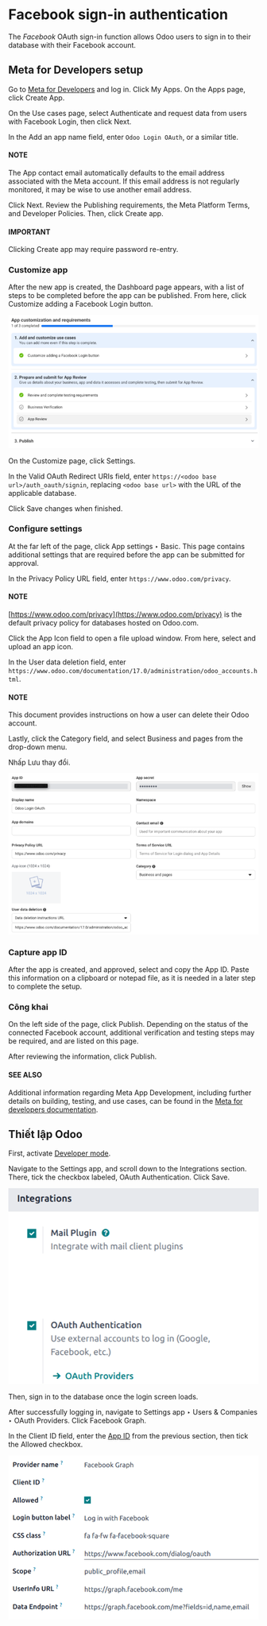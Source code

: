 # Facebook sign-in authentication

The *Facebook* OAuth sign-in function allows Odoo users to sign in to their database with their
Facebook account.

## Meta for Developers setup

Go to [Meta for Developers](https://developers.facebook.com/) and log in. Click My
Apps. On the Apps page, click Create App.

On the Use cases page, select Authenticate and request data from users with
Facebook Login, then click Next.

In the Add an app name field, enter `Odoo Login OAuth`, or a similar title.

#### NOTE
The App contact email automatically defaults to the email address associated with the
Meta account. If this email address is not regularly monitored, it may be wise to use another
email address.

Click Next. Review the Publishing requirements, the Meta
Platform Terms, and Developer Policies. Then, click Create app.

#### IMPORTANT
Clicking Create app may require password re-entry.

### Customize app

After the new app is created, the Dashboard page appears, with a list of steps to be
completed before the app can be published. From here, click Customize adding a Facebook
Login button.

![The App Dashboard in the Meta for developers platform.](facebook/app-requirements.png)

On the Customize page, click Settings.

In the Valid OAuth Redirect URIs field, enter `https://<odoo base
url>/auth_oauth/signin`, replacing `<odoo base url>` with the URL of the applicable database.

Click Save changes when finished.

### Configure settings

At the far left of the page, click App settings ‣ Basic. This page contains
additional settings that are required before the app can be submitted for approval.

In the Privacy Policy URL field, enter `https://www.odoo.com/privacy`.

#### NOTE
[https://www.odoo.com/privacy](https://www.odoo.com/privacy) is the default privacy policy for databases hosted on Odoo.com.

Click the App Icon field to open a file upload window. From here, select and upload an
app icon.

In the User data deletion field, enter
`https://www.odoo.com/documentation/17.0/administration/odoo_accounts.html`.

#### NOTE
This document provides instructions on how a user can delete their Odoo account.

Lastly, click the Category field, and select Business and pages from the
drop-down menu.

Nhấp Lưu thay đổi.

![An exampled of the Basic Settings page in the Meta for developers platform.](facebook/app-id.png)

<a id="users-app-id"></a>

### Capture app ID

After the app is created, and approved, select and copy the App ID. Paste this
information on a clipboard or notepad file, as it is needed in a later step to complete the setup.

### Công khai

On the left side of the page, click Publish. Depending on the status of the connected
Facebook account, additional verification and testing steps may be required, and are listed on this
page.

After reviewing the information, click Publish.

#### SEE ALSO
Additional information regarding Meta App Development, including further details on building,
testing, and use cases, can be found in the [Meta for developers documentation](https://developers.facebook.com/docs/development).

## Thiết lập Odoo

First, activate [Developer mode](../developer_mode.md#developer-mode-activation).

Navigate to the Settings app, and scroll down to the Integrations
section. There, tick the checkbox labeled, OAuth Authentication. Click Save.

![The enable OAuth setting in the Settings app.](facebook/enable-oauth.png)

Then, sign in to the database once the login screen loads.

After successfully logging in, navigate to Settings app ‣ Users & Companies ‣
OAuth Providers. Click Facebook Graph.

In the Client ID field, enter the [App ID](#users-app-id) from the previous
section, then tick the Allowed checkbox.

![The Facebook Graph record in Odoo.](facebook/facebook-graph.png)
